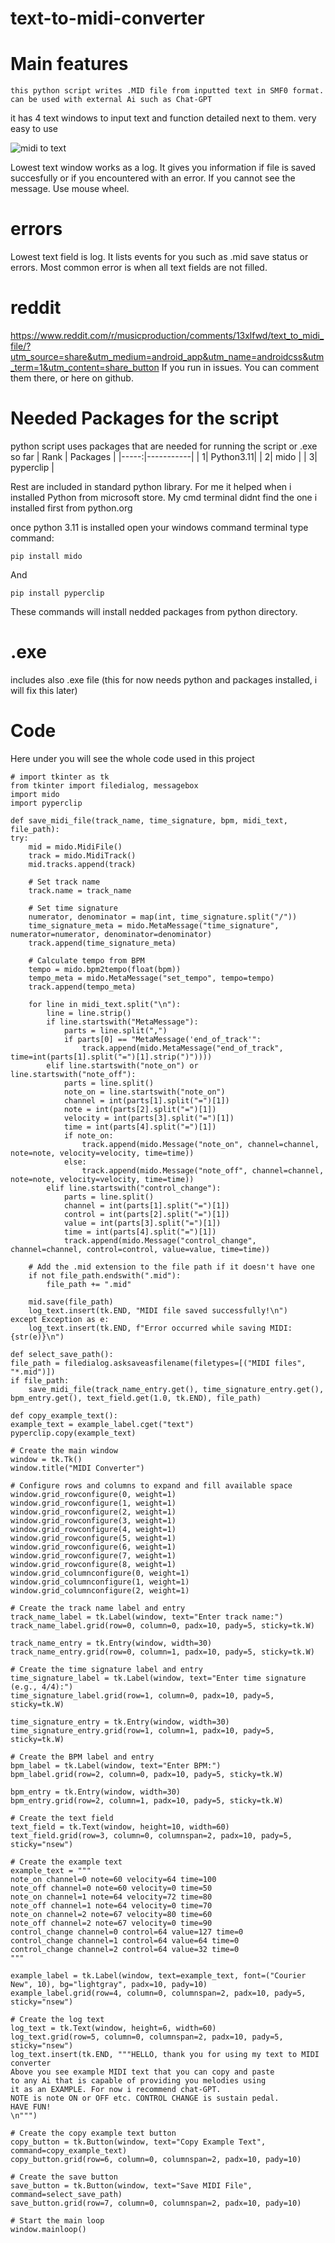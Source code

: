 # text-to-midi-converter
# Main features
`this python script writes .MID file from inputted text in SMF0 format. can be used with external Ai such as Chat-GPT`

it has 4 text windows to input text and function detailed next to them. very easy to use

![midi to text](https://github.com/potkolainen/text-to-midi/assets/135180930/4bf9aa96-6e3f-48dd-8c8e-a383a452ff7f)

Lowest text window works as a log. It gives you information if file is saved succesfully or if you encountered with an error. If you cannot see the message. Use mouse wheel. 

# errors
Lowest text field is log. 
It lists events for you such as .mid save status or errors. 
Most common error is when all text fields are not filled. 


# reddit

https://www.reddit.com/r/musicproduction/comments/13xlfwd/text_to_midi_file/?utm_source=share&utm_medium=android_app&utm_name=androidcss&utm_term=1&utm_content=share_button
If you run in issues. You can comment them there, or here on github. 

# Needed Packages for the script
python script uses packages that are needed for running the script or .exe so far
| Rank | Packages  |
|-----:|-----------|
|     1| Python3.11|
|     2| mido      |
|     3| pyperclip |

Rest are included in standard python library.
For me it helped when i installed Python from microsoft store. My cmd terminal didnt find the one i installed first from python.org

once python 3.11 is installed open your windows command terminal
type command:

    pip install mido
    
And

    pip install pyperclip
    
These commands will install nedded packages from python directory. 


# .exe
includes also .exe file (this for now needs python and packages installed, i will fix this later)

# Code
Here under you will see the whole code used in this project



    # import tkinter as tk
    from tkinter import filedialog, messagebox
    import mido
    import pyperclip

    def save_midi_file(track_name, time_signature, bpm, midi_text, file_path):
    try:
        mid = mido.MidiFile()
        track = mido.MidiTrack()
        mid.tracks.append(track)

        # Set track name
        track.name = track_name

        # Set time signature
        numerator, denominator = map(int, time_signature.split("/"))
        time_signature_meta = mido.MetaMessage("time_signature", numerator=numerator, denominator=denominator)
        track.append(time_signature_meta)

        # Calculate tempo from BPM
        tempo = mido.bpm2tempo(float(bpm))
        tempo_meta = mido.MetaMessage("set_tempo", tempo=tempo)
        track.append(tempo_meta)

        for line in midi_text.split("\n"):
            line = line.strip()
            if line.startswith("MetaMessage"):
                parts = line.split(",")
                if parts[0] == "MetaMessage('end_of_track'":
                    track.append(mido.MetaMessage("end_of_track", time=int(parts[1].split("=")[1].strip(")"))))
            elif line.startswith("note_on") or line.startswith("note_off"):
                parts = line.split()
                note_on = line.startswith("note_on")
                channel = int(parts[1].split("=")[1])
                note = int(parts[2].split("=")[1])
                velocity = int(parts[3].split("=")[1])
                time = int(parts[4].split("=")[1])
                if note_on:
                    track.append(mido.Message("note_on", channel=channel, note=note, velocity=velocity, time=time))
                else:
                    track.append(mido.Message("note_off", channel=channel, note=note, velocity=velocity, time=time))
            elif line.startswith("control_change"):
                parts = line.split()
                channel = int(parts[1].split("=")[1])
                control = int(parts[2].split("=")[1])
                value = int(parts[3].split("=")[1])
                time = int(parts[4].split("=")[1])
                track.append(mido.Message("control_change", channel=channel, control=control, value=value, time=time))

        # Add the .mid extension to the file path if it doesn't have one
        if not file_path.endswith(".mid"):
            file_path += ".mid"

        mid.save(file_path)
        log_text.insert(tk.END, "MIDI file saved successfully!\n")
    except Exception as e:
        log_text.insert(tk.END, f"Error occurred while saving MIDI: {str(e)}\n")

    def select_save_path():
    file_path = filedialog.asksaveasfilename(filetypes=[("MIDI files", "*.mid")])
    if file_path:
        save_midi_file(track_name_entry.get(), time_signature_entry.get(), bpm_entry.get(), text_field.get(1.0, tk.END), file_path)

    def copy_example_text():
    example_text = example_label.cget("text")
    pyperclip.copy(example_text)

    # Create the main window
    window = tk.Tk()
    window.title("MIDI Converter")

    # Configure rows and columns to expand and fill available space
    window.grid_rowconfigure(0, weight=1)
    window.grid_rowconfigure(1, weight=1)
    window.grid_rowconfigure(2, weight=1)
    window.grid_rowconfigure(3, weight=1)
    window.grid_rowconfigure(4, weight=1)
    window.grid_rowconfigure(5, weight=1)
    window.grid_rowconfigure(6, weight=1)
    window.grid_rowconfigure(7, weight=1)
    window.grid_rowconfigure(8, weight=1)
    window.grid_columnconfigure(0, weight=1)
    window.grid_columnconfigure(1, weight=1)
    window.grid_columnconfigure(2, weight=1)

    # Create the track name label and entry
    track_name_label = tk.Label(window, text="Enter track name:")
    track_name_label.grid(row=0, column=0, padx=10, pady=5, sticky=tk.W)

    track_name_entry = tk.Entry(window, width=30)
    track_name_entry.grid(row=0, column=1, padx=10, pady=5, sticky=tk.W)

    # Create the time signature label and entry
    time_signature_label = tk.Label(window, text="Enter time signature (e.g., 4/4):")
    time_signature_label.grid(row=1, column=0, padx=10, pady=5, sticky=tk.W)

    time_signature_entry = tk.Entry(window, width=30)
    time_signature_entry.grid(row=1, column=1, padx=10, pady=5, sticky=tk.W)

    # Create the BPM label and entry
    bpm_label = tk.Label(window, text="Enter BPM:")
    bpm_label.grid(row=2, column=0, padx=10, pady=5, sticky=tk.W)

    bpm_entry = tk.Entry(window, width=30)
    bpm_entry.grid(row=2, column=1, padx=10, pady=5, sticky=tk.W)

    # Create the text field
    text_field = tk.Text(window, height=10, width=60)
    text_field.grid(row=3, column=0, columnspan=2, padx=10, pady=5, sticky="nsew")

    # Create the example text
    example_text = """
    note_on channel=0 note=60 velocity=64 time=100
    note_off channel=0 note=60 velocity=0 time=50
    note_on channel=1 note=64 velocity=72 time=80
    note_off channel=1 note=64 velocity=0 time=70
    note_on channel=2 note=67 velocity=80 time=60
    note_off channel=2 note=67 velocity=0 time=90
    control_change channel=0 control=64 value=127 time=0
    control_change channel=1 control=64 value=64 time=0
    control_change channel=2 control=64 value=32 time=0
    """

    example_label = tk.Label(window, text=example_text, font=("Courier New", 10), bg="lightgray", padx=10, pady=10)
    example_label.grid(row=4, column=0, columnspan=2, padx=10, pady=5, sticky="nsew")

    # Create the log text
    log_text = tk.Text(window, height=6, width=60)
    log_text.grid(row=5, column=0, columnspan=2, padx=10, pady=5, sticky="nsew")
    log_text.insert(tk.END, """HELLO, thank you for using my text to MIDI converter
    Above you see example MIDI text that you can copy and paste
    to any Ai that is capable of providing you melodies using
    it as an EXAMPLE. For now i recommend chat-GPT.
    NOTE is note ON or OFF etc. CONTROL CHANGE is sustain pedal.
    HAVE FUN!
    \n""")

    # Create the copy example text button
    copy_button = tk.Button(window, text="Copy Example Text", command=copy_example_text)
    copy_button.grid(row=6, column=0, columnspan=2, padx=10, pady=10)
 
    # Create the save button
    save_button = tk.Button(window, text="Save MIDI File", command=select_save_path)
    save_button.grid(row=7, column=0, columnspan=2, padx=10, pady=10)

    # Start the main loop
    window.mainloop()
